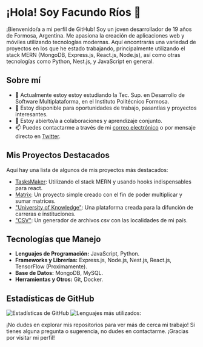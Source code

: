 # ¡Hola! Soy Facundo Ríos 👋

¡Bienvenido/a a mi perfil de GitHub! Soy un joven desarrollador de 19 años de Formosa, Argentina. Me apasiona la creación de aplicaciones web y móviles utilizando tecnologías modernas. Aquí encontrarás una variedad de proyectos en los que he estado trabajando, principalmente utilizando el stack MERN (MongoDB, Express.js, React.js, Node.js), así como otras tecnologías como Python, Nest.js, y JavaScript en general.

## Sobre mí

- 🌱 Actualmente estoy estoy estudiando la Tec. Sup. en Desarrollo de Software Multiplataforma, en el Instituto Politécnico Formosa.
- 💼 Estoy disponible para oportunidades de trabajo, pasantías y proyectos interesantes.
- 👯 Estoy abierto/a a colaboraciones y aprendizaje conjunto.
- 📫 Puedes contactarme a través de mi [correo electrónico](mailto:Facundorios2005@gmail.com) o por mensaje directo en [Twitter](https://x.com/Facundorios05).

## Mis Proyectos Destacados

Aquí hay una lista de algunos de mis proyectos más destacados:

- [TasksMaker](https://github.com/Facundorios/AUTH-CRUD-MERN.git): Utilizando el stack MERN y usando hooks indispensables para react.
- [Matrix](https://github.com/Facundorios/ARRAYS.git): Un proyecto simple creado con el fin de poder multiplicar y sumar matrices.
- ["University of Knowledge"](https://github.com/tlp-MRRM/Proyecto_UK.git): Una plataforma creada para la difunción de carreras e instituciones.
- ["CSV"](https://github.com/Facundorios/PYTHON-TP2.git): Un generador de archivos csv con las localidades de mi país.

## Tecnologías que Manejo

- **Lenguajes de Programación:** JavaScript, Python.
- **Frameworks y Librerías:** Express.js, Node.js, Nest.js, React.js, TensorFlow (Proximamente).
- **Base de Datos:** MongoDB, MySQL.
- **Herramientas y Otros:** Git, Docker.

## Estadísticas de GitHub

![Estadísticas de GitHub](https://github-readme-stats.vercel.app/api?username=facundorios&show_icons=true&theme=radical)
![Lenguajes más utilizados:](https://github-readme-stats.vercel.app/api/top-langs/?username=facundorios&langs_count=8)


¡No dudes en explorar mis repositorios para ver más de cerca mi trabajo! Si tienes alguna pregunta o sugerencia, no dudes en contactarme. ¡Gracias por visitar mi perfil!
